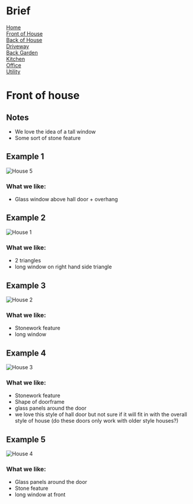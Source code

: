 
# Brief
[Home](brief.md) <br/>
[Front of House](front.md) <br/>
[Back of House](back.md) <br/>
[Driveway](driveway.md) <br/>
[Back Garden](garden.md) <br/>
[Kitchen](kitchen.md) <br/>
[Office](office.md) <br/>
[Utility](utility.md) <br/>

# Front of house 

## Notes
- We love the idea of a tall window
- Some sort of stone feature 

## Example 1
![House 5](images/front/5.png "House 5")

### What we like:
- Glass window above hall door + overhang


## Example 2
![House 1](images/front/1.jpeg "House 1")

### What we like:
- 2 triangles
- long window on right hand side triangle

## Example 3
![House 2](images/front/2.jpeg "House 2")

### What we like:
- Stonework feature 
- long window

## Example 4
![House 3](images/front/3.jpeg "House 3")

### What we like:
- Stonework feature 
- Shape of doorframe
- glass panels around the door
- we love this style of hall door but not sure if it will fit in with the overall style of house (do these doors only work with older style houses?) 

## Example 5
![House 4](images/front/4.jpeg "House 4")

### What we like:
- Glass panels around the door
- Stone feature
- long window at front
